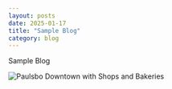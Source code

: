 ```yaml
---
layout: posts
date: 2025-01-17
title: "Sample Blog"
category: blog
---
```


Sample Blog

![Paulsbo Downtown with Shops and Bakeries](https://i.imgur.com/tKk6hy9.jpg)
